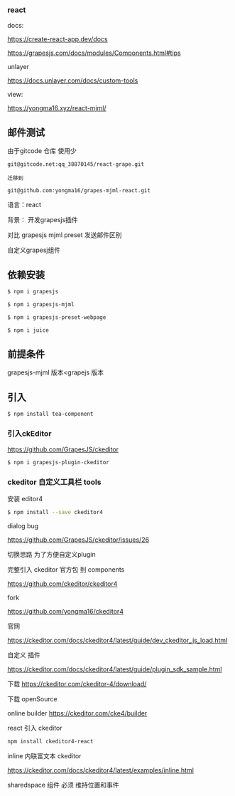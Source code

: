 ### react
docs:

https://create-react-app.dev/docs

https://grapesjs.com/docs/modules/Components.html#tips

unlayer

https://docs.unlayer.com/docs/custom-tools

view:

https://yongma16.xyz/react-mjml/



## 邮件测试
由于gitcode 仓库 使用少
```
git@gitcode.net:qq_38870145/react-grape.git

迁移到

git@github.com:yongma16/grapes-mjml-react.git
```



语言：react

背景： 开发grapesjs插件

对比 grapesjs mjml preset 发送邮件区别

自定义grapesj组件

## 依赖安装

```bash
$ npm i grapesjs
```

```bash
$ npm i grapesjs-mjml
```

```bash
$ npm i grapesjs-preset-webpage
```

```bash
$ npm i juice
```

## 前提条件

grapesjs-mjml 版本<grapejs 版本

## 引入
```bash
$ npm install tea-component
```

### 引入ckEditor
https://github.com/GrapesJS/ckeditor
```bash
$ npm i grapesjs-plugin-ckeditor
```

### ckeditor 自定义工具栏 tools
安装 editor4
```bash
$ npm install --save ckeditor4
```

dialog bug

https://github.com/GrapesJS/ckeditor/issues/26

切换思路 为了方便自定义plugin

完整引入 ckeditor 官方包  到 components

https://github.com/ckeditor/ckeditor4

fork 

https://github.com/yongma16/ckeditor4

官网

https://ckeditor.com/docs/ckeditor4/latest/guide/dev_ckeditor_js_load.html

自定义 插件 

https://ckeditor.com/docs/ckeditor4/latest/guide/plugin_sdk_sample.html

下载 
https://ckeditor.com/ckeditor-4/download/

下载 openSource

online builder
https://ckeditor.com/cke4/builder


react 引入 ckeditor

```bash
npm install ckeditor4-react
```

inline 内联富文本 ckeditor

https://ckeditor.com/docs/ckeditor4/latest/examples/inline.html

sharedspace 组件 必须 维持位置和事件
